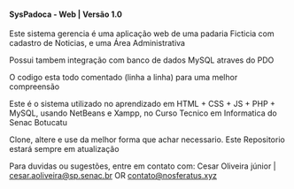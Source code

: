 #### SysPadoca - Web | Versão 1.0 ###

Este sistema gerencia é uma aplicação web de uma padaria Ficticia 
com cadastro de Noticias, e uma Área Administrativa

Possui tambem integração com banco de dados MySQL atraves do PDO

O codigo esta todo comentado (linha a linha) para uma melhor compreensão

Este é o sistema utilizado no aprendizado em HTML + CSS + JS + PHP + MySQL,
usando NetBeans e Xampp, no Curso Tecnico em Informatica do Senac Botucatu

Clone, altere e use da melhor forma que achar necessario.
Este Repositorio estará sempre em atualização

Para duvidas ou sugestões, entre em contato com:
Cesar Oliveira júnior | <cesar.aoliveira@sp.senac.br> OR <contato@nosferatus.xyz>
